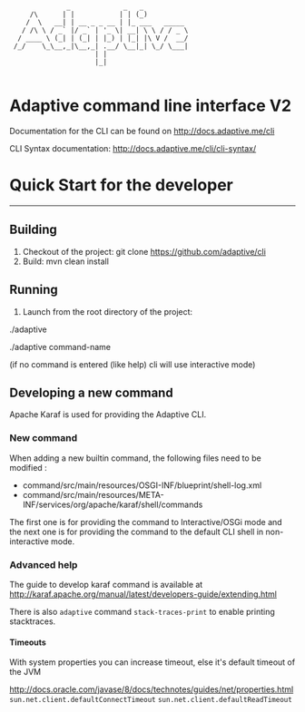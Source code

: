 ```
                                  
              _             _   _           
     /\      | |           | | (_)          
    /  \   __| | __ _ _ __ | |_ ___   _____ 
   / /\ \ / _` |/ _` | '_ \| __| \ \ / / _ \
  / ____ \ (_| | (_| | |_) | |_| |\ V /  __/
 /_/    \_\__,_|\__,_| .__/ \__|_| \_/ \___|
                     | |                    
                     |_|   
                                      
```

Adaptive command line interface V2
=================================


Documentation for the CLI can be found on http://docs.adaptive.me/cli

CLI Syntax documentation: http://docs.adaptive.me/cli/cli-syntax/


# Quick Start for the developer
------------------------------

## Building
1. Checkout of the project: git clone https://github.com/adaptive/cli
2. Build: mvn clean install

## Running
1. Launch from the root directory of the project:

  ./adaptive
  
  ./adaptive command-name
  
(if no command is entered (like help) cli will use interactive mode)


## Developing a new command
Apache Karaf is used for providing the Adaptive CLI.

### New command
When adding a new builtin command, the following files need to be modified :
  * command/src/main/resources/OSGI-INF/blueprint/shell-log.xml
  * command/src/main/resources/META-INF/services/org/apache/karaf/shell/commands

The first one is for providing the command to Interactive/OSGi mode and the next one is for providing the command to the default CLI shell in non-interactive mode.


### Advanced help 
The guide to develop karaf command is available at http://karaf.apache.org/manual/latest/developers-guide/extending.html

There is also `adaptive` command `stack-traces-print` to enable printing stacktraces.

#### Timeouts

With system properties you can increase timeout, else it's default timeout of the JVM

http://docs.oracle.com/javase/8/docs/technotes/guides/net/properties.html
`sun.net.client.defaultConnectTimeout`
`sun.net.client.defaultReadTimeout`

